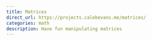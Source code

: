 ```yaml
---
title: Matrices
direct_url: https://projects.calebevans.me/matrices/
categories: math
description: Have fun manipulating matrices
---
```

